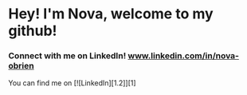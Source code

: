 # Hey! I'm Nova, welcome to my github!
### Connect with me on LinkedIn! www.linkedin.com/in/nova-obrien
You can find me on [![LinkedIn][1.2]][1]





<!--
**NovaObrien/novaobrien** is a ✨ _special_ ✨ repository because its `README.md` (this file) appears on your GitHub profile.[1.2]: https://raw.githubusercontent.com/MartinHeinz/MartinHeinz/master/linkedin-3-16.png (LinkedIn icon without padding)

[1]: https://www.linkedin.com/in/nova-obrien/

Here are some ideas to get you started:

- 🔭 I’m currently working on ...
- 🌱 I’m currently learning ...
- 👯 I’m looking to collaborate on ...
- 🤔 I’m looking for help with ...
- 💬 Ask me about ...
- 📫 How to reach me: ...
- 😄 Pronouns: ...
- ⚡ Fun fact: ...
-->
